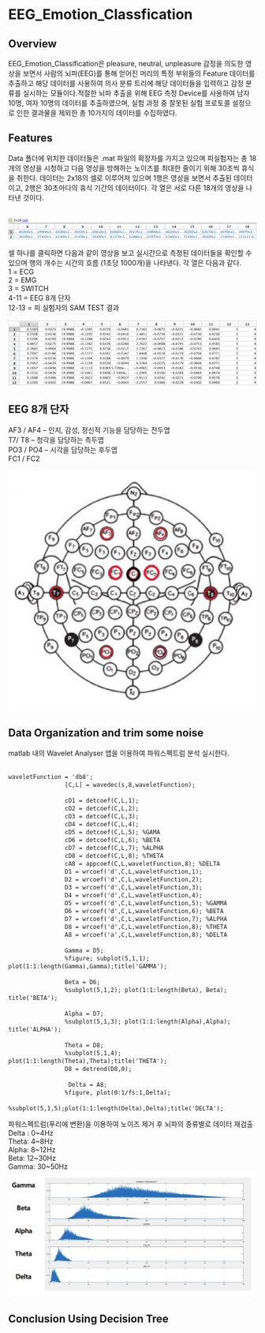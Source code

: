# EEG_Emotion_Classfication

## Overview
EEG_Emotion_Classification은 pleasure, neutral, unpleasure 감정을 의도한 영상을 보면서 사람의 뇌파(EEG)를 통해 얻어진 머리의 특정 부위들의 Feature 데이터를 추출하고 해당 데이터를 사용하여 의사 분류 트리에 해당 데이터들을 입력하고 감정 분류를 실시하는 모듈이다.적절한 뇌파 추출을 위해 EEG 측정 Device를 사용하여 남자 10명, 여자 10명의 데이터를 추출하였으며, 실험 과정 중 잘못된 실험 프로토콜 설정으로 인한 결과물을 제외한 총 10가지의 데이터를 수집하였다.

## Features
Data 폴더에 위치한 데이터들은 .mat 파일의 확장자를 가지고 있으며 피실험자는 총 18개의 영상을 시청하고 다음 영상을 방해하는 노이즈를 최대한 줄이기 위해 30초씩 휴식을 취한다. 데이터는 2x18의 셀로 이루어져 있으며 1행은 영상을 보면서 추출된 데이터이고, 2행은 30초마다의 휴식 기간의 데이터이다. 각 열은 서로 다른 18개의 영상을 나타낸 것이다.

<br/><img src="IMAGE/CELL.png"/>

셀 하나를 클릭하면 다음과 같이 영상을 보고 실시간으로 측정된 데이터들을 확인할 수 있으며 행의 개수는 시간의 흐름 (1초당 1000개)을 나타낸다.
각 열은 다음과 같다.
<br/> 1 = ECG <br/>
2 = EMG <br/>
3 = SWITCH <br/>
4-11 = EEG 8개 단자 <br/>
12-13 = 피 실험자의 SAM TEST 결과 <br/>
<br/><img src="IMAGE/DATA.png"/>

## EEG 8개 단자
AF3 / AF4 – 인지, 감성, 정신적 기능을 담당하는 전두엽<br/>
T7/ T8 – 청각을 담당하는 측두엽<br/>
PO3 / PO4 – 시각을 담당하는 후두엽<br/>
FC1 / FC2 <br/>
<br/><img src="IMAGE/EEG_8.png"/>

## Data Organization and trim some noise
matlab 내의 Wavelet Analyser 앱을 이용하여 파워스펙트럼 분석 실시한다.
<pre><code>
waveletFunction = 'db8';
                [C,L] = wavedec(s,8,waveletFunction);
       
                cD1 = detcoef(C,L,1);
                cD2 = detcoef(C,L,2);
                cD3 = detcoef(C,L,3);
                cD4 = detcoef(C,L,4);
                cD5 = detcoef(C,L,5); %GAMA
                cD6 = detcoef(C,L,6); %BETA
                cD7 = detcoef(C,L,7); %ALPHA
                cD8 = detcoef(C,L,8); %THETA
                cA8 = appcoef(C,L,waveletFunction,8); %DELTA
                D1 = wrcoef('d',C,L,waveletFunction,1);
                D2 = wrcoef('d',C,L,waveletFunction,2);
                D3 = wrcoef('d',C,L,waveletFunction,3);
                D4 = wrcoef('d',C,L,waveletFunction,4);
                D5 = wrcoef('d',C,L,waveletFunction,5); %GAMMA
                D6 = wrcoef('d',C,L,waveletFunction,6); %BETA
                D7 = wrcoef('d',C,L,waveletFunction,7); %ALPHA
                D8 = wrcoef('d',C,L,waveletFunction,8); %THETA
                A8 = wrcoef('a',C,L,waveletFunction,8); %DELTA
                
                Gamma = D5;
                %figure; subplot(5,1,1); plot(1:1:length(Gamma),Gamma);title('GAMMA');
               
                Beta = D6;
                %subplot(5,1,2); plot(1:1:length(Beta), Beta); title('BETA');
                
                Alpha = D7;
                %subplot(5,1,3); plot(1:1:length(Alpha),Alpha); title('ALPHA'); 
                
                Theta = D8;
                %subplot(5,1,4); plot(1:1:length(Theta),Theta);title('THETA');
                D8 = detrend(D8,0);
                
                 Delta = A8;
                %figure, plot(0:1/fs:1,Delta);
                %subplot(5,1,5);plot(1:1:length(Delta),Delta);title('DELTA');
</code></pre>

파워스펙트럼(푸리에 변환)을 이용하여 노이즈 제거 후 뇌파의 종류별로 데이터 재검출</br>
Delta : 0~4Hz</br>
Theta: 4~8Hz</br>
Alpha: 8~12Hz</br>
Beta: 12~30Hz</br>
Gamma: 30~50Hz</br>
<img src="IMAGE/POWER_SPECTRUM.png"/>

## Conclusion Using Decision Tree
